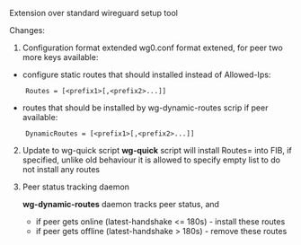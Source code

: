 
Extension over standard wireguard setup tool

Changes:

1. Configuration format extended
wg0.conf format extened, for peer two more keys available:
- configure static routes that should installed instead of Allowed-Ips:
```
    Routes = [<prefix1>[,<prefix2>...]]
```
- routes that should be installed by wg-dynamic-routes scrip if peer available:
```
    DynamicRoutes = [<prefix1>[,<prefix2>...]]
```

2. Update to wg-quick script
   **wg-quick** script will install Routes=  into FIB, if specified, unlike old behaviour
   it is allowed to specify empty list to do not install any routes


3.  Peer status tracking daemon

    **wg-dynamic-routes** daemon tracks peer status, and
    - if peer gets online (latest-handshake <= 180s) - install these routes
    - if peer gets offline (latest-handshake > 180s) - remove these routes